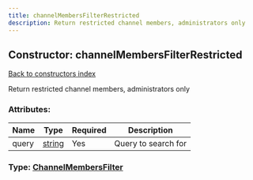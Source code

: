 ```yaml
---
title: channelMembersFilterRestricted
description: Return restricted channel members, administrators only
---
```

## Constructor: channelMembersFilterRestricted  
[Back to constructors index](index.md)



Return restricted channel members, administrators only

### Attributes:

| Name     |    Type       | Required | Description |
|----------|---------------|----------|-------------|
|query|[string](../types/string.md) | Yes|Query to search for|



### Type: [ChannelMembersFilter](../types/ChannelMembersFilter.md)


